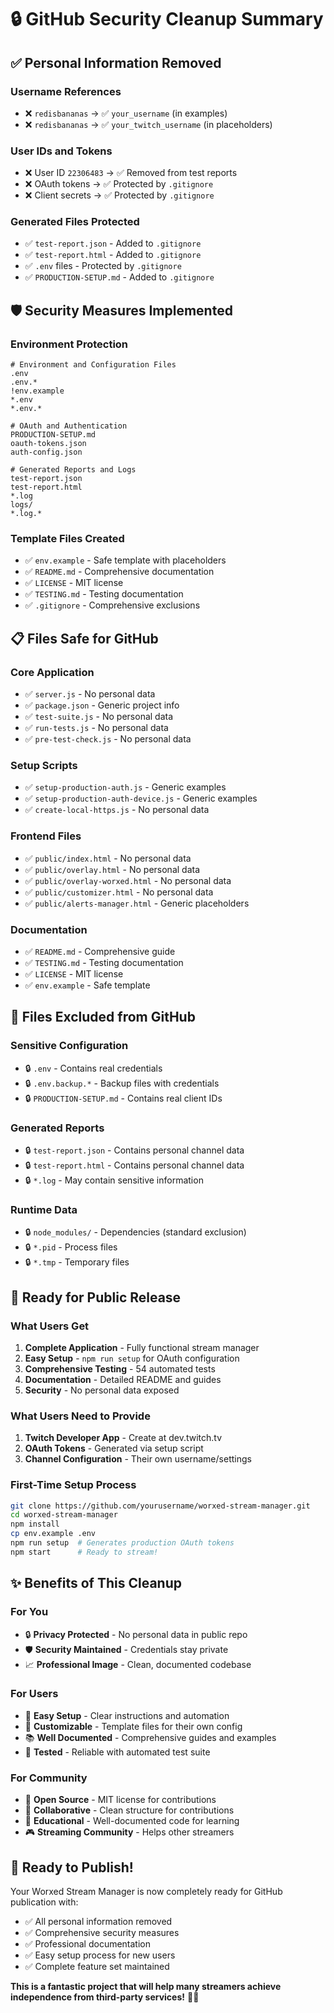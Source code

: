 # 🔒 GitHub Security Cleanup Summary

## ✅ Personal Information Removed

### Username References
- ❌ `redisbananas` → ✅ `your_username` (in examples)
- ❌ `redisbananas` → ✅ `your_twitch_username` (in placeholders)

### User IDs and Tokens
- ❌ User ID `22306483` → ✅ Removed from test reports
- ❌ OAuth tokens → ✅ Protected by `.gitignore`
- ❌ Client secrets → ✅ Protected by `.gitignore`

### Generated Files Protected
- ✅ `test-report.json` - Added to `.gitignore`
- ✅ `test-report.html` - Added to `.gitignore`
- ✅ `.env` files - Protected by `.gitignore`
- ✅ `PRODUCTION-SETUP.md` - Added to `.gitignore`

## 🛡️ Security Measures Implemented

### Environment Protection
```gitignore
# Environment and Configuration Files
.env
.env.*
!env.example
*.env
*.env.*

# OAuth and Authentication
PRODUCTION-SETUP.md
oauth-tokens.json
auth-config.json

# Generated Reports and Logs
test-report.json
test-report.html
*.log
logs/
*.log.*
```

### Template Files Created
- ✅ `env.example` - Safe template with placeholders
- ✅ `README.md` - Comprehensive documentation
- ✅ `LICENSE` - MIT license
- ✅ `TESTING.md` - Testing documentation
- ✅ `.gitignore` - Comprehensive exclusions

## 📋 Files Safe for GitHub

### Core Application
- ✅ `server.js` - No personal data
- ✅ `package.json` - Generic project info
- ✅ `test-suite.js` - No personal data
- ✅ `run-tests.js` - No personal data
- ✅ `pre-test-check.js` - No personal data

### Setup Scripts
- ✅ `setup-production-auth.js` - Generic examples
- ✅ `setup-production-auth-device.js` - Generic examples
- ✅ `create-local-https.js` - No personal data

### Frontend Files
- ✅ `public/index.html` - No personal data
- ✅ `public/overlay.html` - No personal data
- ✅ `public/overlay-worxed.html` - No personal data
- ✅ `public/customizer.html` - No personal data
- ✅ `public/alerts-manager.html` - Generic placeholders

### Documentation
- ✅ `README.md` - Comprehensive guide
- ✅ `TESTING.md` - Testing documentation
- ✅ `LICENSE` - MIT license
- ✅ `env.example` - Safe template

## 🚫 Files Excluded from GitHub

### Sensitive Configuration
- 🔒 `.env` - Contains real credentials
- 🔒 `.env.backup.*` - Backup files with credentials
- 🔒 `PRODUCTION-SETUP.md` - Contains real client IDs

### Generated Reports
- 🔒 `test-report.json` - Contains personal channel data
- 🔒 `test-report.html` - Contains personal channel data
- 🔒 `*.log` - May contain sensitive information

### Runtime Data
- 🔒 `node_modules/` - Dependencies (standard exclusion)
- 🔒 `*.pid` - Process files
- 🔒 `*.tmp` - Temporary files

## 🎯 Ready for Public Release

### What Users Get
1. **Complete Application** - Fully functional stream manager
2. **Easy Setup** - `npm run setup` for OAuth configuration
3. **Comprehensive Testing** - 54 automated tests
4. **Documentation** - Detailed README and guides
5. **Security** - No personal data exposed

### What Users Need to Provide
1. **Twitch Developer App** - Create at dev.twitch.tv
2. **OAuth Tokens** - Generated via setup script
3. **Channel Configuration** - Their own username/settings

### First-Time Setup Process
```bash
git clone https://github.com/yourusername/worxed-stream-manager.git
cd worxed-stream-manager
npm install
cp env.example .env
npm run setup  # Generates production OAuth tokens
npm start      # Ready to stream!
```

## ✨ Benefits of This Cleanup

### For You
- 🔒 **Privacy Protected** - No personal data in public repo
- 🛡️ **Security Maintained** - Credentials stay private
- 📈 **Professional Image** - Clean, documented codebase

### For Users
- 🚀 **Easy Setup** - Clear instructions and automation
- 🔧 **Customizable** - Template files for their own config
- 📚 **Well Documented** - Comprehensive guides and examples
- 🧪 **Tested** - Reliable with automated test suite

### For Community
- 🌟 **Open Source** - MIT license for contributions
- 🤝 **Collaborative** - Clean structure for contributions
- 📖 **Educational** - Well-documented code for learning
- 🎮 **Streaming Community** - Helps other streamers

## 🎉 Ready to Publish!

Your Worxed Stream Manager is now completely ready for GitHub publication with:
- ✅ All personal information removed
- ✅ Comprehensive security measures
- ✅ Professional documentation
- ✅ Easy setup process for new users
- ✅ Complete feature set maintained

**This is a fantastic project that will help many streamers achieve independence from third-party services!** 🚀✨ 